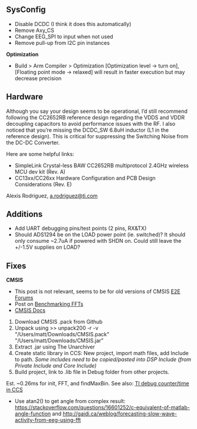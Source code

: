 SysConfig
-
* Disable DCDC (I think it does this automatically)
* Remove Axy_CS
* Change EEG_SPI to input when not used
* Remove pull-up from I2C pin instances

__Optimization__
* Build > Arm Compiler > Optimization [Optimization level -> turn on], [Floating point mode -> relaxed] will result in faster execution but may decrease precision

Hardware
-
Although you say your design seems to be operational, I’d still recommend following the CC2652RB reference design regarding the VDDS and VDDR decoupling capacitors to avoid performance issues with the RF. I also noticed that you’re missing the DCDC_SW 6.8uH inductor (L1 in the reference design). This is critical for suppressing the Switching Noise from the DC-DC Converter.

Here are some helpful links:

* SimpleLink Crystal-less BAW CC2652RB multiprotocol 2.4GHz wireless MCU dev kit (Rev. A) 
* CC13xx/CC26xx Hardware Configuration and PCB Design Considerations (Rev. E)

Alexis Rodriguez, a.rodriguez@ti.com

Additions
-
* Add UART debugging pins/test points (2 pins, RX&TX)
* Should ADS1294 be on the LOAD power point (ie. switched)? It should only consume ~2.7uA if powered with SHDN on. Could still leave the +/-1.5V supplies on LOAD?

Fixes
-
__CMSIS__

* This post is not relevant, seems to be for old versions of CMSIS [E2E Forums](https://e2e.ti.com/support/microcontrollers/other/f/908/t/640978?CCS-Issues-Setting-Up-CMSIS-DSP-in-CCS#pi320995=2)
* Post on [Benchmarking FFTs](http://openaudio.blogspot.com/2016/09/benchmarking-fft-speed.html)
* [CMSIS Docs](https://docs.silabs.com/cmsis/latest/dsp/group-RealFFT#ga180d8b764d59cbb85d37a2d5f7cd9799)

1. Download CMSIS .pack from Github
2. Unpack using >> unpack200 -r -v "/Users/matt/Downloads/CMSIS.pack" "/Users/matt/Downloads/CMSIS.jar"
3. Extract .jar using The Unarchiver
4. Create static library in CCS: New project, import math files, add Include to path. *Some includes need to be copied/pasted into DSP Include (from Private Include and Core Include)*
5. Build project, link to .lib file in Debug folder from other projects.

Est. ~0.26ms for init, FFT, and findMaxBin. See also: [TI debug counter/time in CCS](http://downloads.ti.com/ccs/esd/training/workshop/ccsv7/cc13x0/site/#counter)
* Use atan2() to get angle from complex result: https://stackoverflow.com/questions/16601252/c-equivalent-of-matlab-angle-function and http://gaidi.ca/weblog/forecasting-slow-wave-activity-from-eeg-using-fft